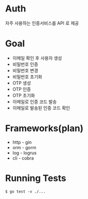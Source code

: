 # Auth
자주 사용하는 인증서비스를 API 로 제공

# Goal
* 이메일 확인 후 사용자 생성
* 비밀번호 인증
* 비밀번호 변경
* 비밀번호 초기화
* OTP 생성
* OTP 인증
* OTP 초기화
* 이메일로 인증 코드 발송
* 이메일로 발송된 인증 코드 확인

# Frameworks(plan)
* http - gin
* orm - gorm
* log - logrus
* cli - cobra

# Running Tests

```shell
$ go test -v ./...
```
